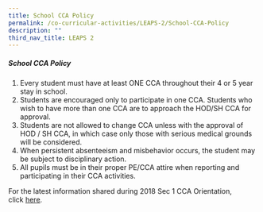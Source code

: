 ```yaml
---
title: School CCA Policy
permalink: /co-curricular-activities/LEAPS-2/School-CCA-Policy
description: ""
third_nav_title: LEAPS 2
---
```

##### School CCA Policy

1.  Every student must have at least ONE CCA throughout their 4 or 5 year stay in school.
2.  Students are encouraged only to participate in one CCA. Students who wish to have more than one CCA are to approach the HOD/SH CCA for approval.
3.  Students are not allowed to change CCA unless with the approval of HOD / SH CCA, in which case only those with serious medical grounds will be considered.
4.  When persistent absenteeism and misbehavior occurs, the student may be subject to disciplinary action.
5.  All pupils must be in their proper PE/CCA attire when reporting and participating in their CCA activities.

For the latest information shared during 2018 Sec 1 CCA Orientation, click [here](/files/B-CCA-info.pdf).